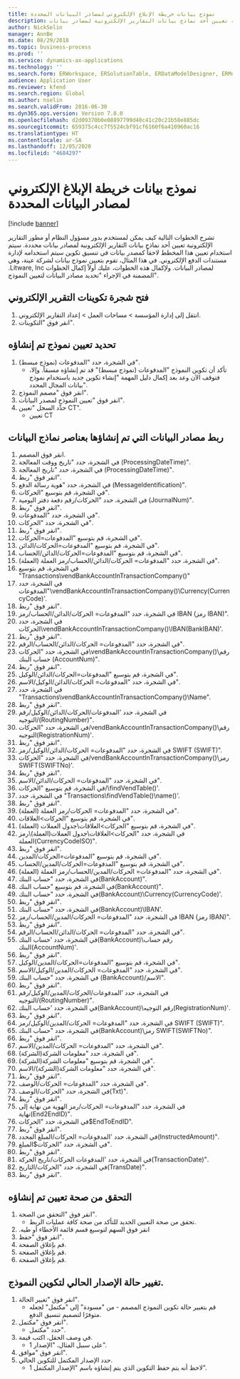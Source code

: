 ```yaml
---
title: نموذج بيانات خريطة الإبلاغ الإلكتروني لمصادر البيانات المحددة
description: تشرح الخطوات التالية كيف يمكن لمستخدم بدور مسؤول النظام أو مطور التقارير الإلكترونية تعيين أحد نماذج بيانات التقارير الإلكترونية لمصادر بيانات Microsoft Dynamics 365 Finance محددة.
author: NickSelin
manager: AnnBe
ms.date: 08/29/2018
ms.topic: business-process
ms.prod: ''
ms.service: dynamics-ax-applications
ms.technology: ''
ms.search.form: ERWorkspace, ERSolutionTable, ERDataModelDesigner, ERModelMappingTable, ERModelMappingDesigner
audience: Application User
ms.reviewer: kfend
ms.search.region: Global
ms.author: nselin
ms.search.validFrom: 2016-06-30
ms.dyn365.ops.version: Version 7.0.0
ms.openlocfilehash: d2d09370b0e08897799d40c41c20c21b58e885dc
ms.sourcegitcommit: 659375c4cc7f5524cbf91cf6160f6a410960ac16
ms.translationtype: HT
ms.contentlocale: ar-SA
ms.lasthandoff: 12/05/2020
ms.locfileid: "4684297"
---
```

# <a name="er-map-data-model-to-selected-data-sources"></a>نموذج بيانات خريطة الإبلاغ الإلكتروني لمصادر البيانات المحددة

[!include [banner](../../includes/banner.md)]

تشرح الخطوات التالية كيف يمكن لمستخدم بدور مسؤول النظام أو مطور التقارير الإلكترونية تعيين أحد نماذج بيانات التقارير الإلكترونية لمصادر بيانات محددة. سيتم استخدام تعيين هذا المخطط لاحقاً كمصدر بيانات في تنسيق تكوين سيتم استخدامه لإدارة مستندات الدفع الإلكتروني. في هذا المثال، تقوم بتعيين نموذج بيانات لشركة عينة، وهي .Litware, Inc لمصادر البيانات. ولإكمال هذه الخطوات، عليك أولاً إكمال الخطوات المضمنة في الإجراء "تحديد مصادر البيانات لتعيين النموذج".


## <a name="open-er-configurations-tree"></a>فتح شجرة تكوينات التقرير الإلكتروني
1. انتقل إلى إدارة المؤسسة > مساحات العمل‬ > إعداد التقارير الإلكتروني‬.
2. انقر فوق "التكوينات".

## <a name="select-created-model-mapping"></a>تحديد تعيين نموذج تم إنشاؤه
1. في الشجرة، حدد "المدفوعات (نموذج مبسط)".
    * تأكد أن تكوين النموذج "المدفوعات (نموذج مبسط)" قد تم إنشاؤه مسبقاً. وإلا، فتوقف الآن وعد بعد إكمال دليل المهمة "إنشاء تكوين جديد باستخدام نموذج بيانات المجال المحدد".  
2. انقر فوق "مصمم النموذج".
3. انقر فوق "تعيين النموذج لمصدر البيانات".
4. حدِّد السجل "تعيين CT".
    * تعيين CT  

## <a name="bind-created-data-sources-to-data-model-elements"></a>ربط مصادر البيانات التي تم إنشاؤها بعناصر نماذج البيانات
1. انقر فوق المصمم.
2. في الشجرة، حدد "تاريخ ووقت المعالجة (ProcessingDateTime)".
3. في الشجرة، حدد "تاريخ المعالجة (ProcessingDateTime)".
4. انقر فوق "ربط".
5. في الشجرة، حدد "هوية رسالة الدفع (MessageIdentification)".
6. في الشجرة، قم بتوسيع "الحركات".
7. في الشجرة، حدد "الحركات/رقم دفعة دفتر اليومية (JournalNum)".
8. انقر فوق "ربط".
9. في الشجرة، حدد "المدفوعات".
10. في الشجرة، حدد "الحركات".
11. انقر فوق "ربط".
12. في الشجرة، قم بتوسيع "المدفوعات=الحركات".
13. في الشجرة، قم بتوسيع "المدفوعات=الحركات/الدائن".
14. في الشجرة، قم بتوسيع "المدفوعات=الحركات/الدائن/الحساب".
15. في الشجرة، حدد "المدفوعات= الحركات/الدائن/الحساب/رمز العملة (العملة)".
16. في الشجرة، قم بتوسيع "Transactions\vendBankAccountInTransactionCompany()"
17. في الشجرة، حدد "المدفوعات\vendBankAccountInTransactionCompany()\Currency(CurrencyCode)'.
18. انقر فوق "ربط".
19. في الشجرة، حدد "المدفوعات= الحركات/الدائن/الحساب/رمز IBAN (رمز IBAN)".
20. في الشجرة، حدد الحركات\vendBankAccountInTransactionCompany()\IBAN(BankIBAN)'.
21. انقر فوق "ربط".
22. في الشجرة، حدد "المدفوعات= الحركات/الدائن/الحساب/الرقم".
23. في الشجرة، حدد "الحركات\vendBankAccountInTransactionCompany()\رقم حساب البنك (AccountNum)".
24. انقر فوق "ربط".
25. في الشجرة، قم بتوسيع "المدفوعات=الحركات/الدائن/الوكيل".
26. في الشجرة، حدد "المدفوعات= الحركات/الدائن/الوكيل/الاسم".
27. في الشجرة، حدد "Transactions\vendBankAccountInTransactionCompany()\Name".
28. انقر فوق "ربط".
29. في الشجرة، حدد 'المدفوعات/الحركات/الدائن/الوكيل/رقم التوجيه/(RoutingNumber)".
30. في الشجرة، حدد "الحركات/vendBankAccountInTransactionCompany()\رقم التوجيه(RegistrationNum)'.
31. انقر فوق "ربط".
32. في الشجرة، حدد "المدفوعات= الحركات/الدائن/الوكيل/رمز SWIFT (SWIFT)".
33. في الشجرة، حدد "الحركات/vendBankAccountInTransactionCompany()\رمز SWIFT(SWIFTNo)'.
34. انقر فوق "ربط".
35. في الشجرة، حدد "المدفوعات= الحركات/الدائن/الاسم".
36. في الشجرة، قم بتوسيع "الحركات/\findVendTable()'.
37. في الشجرة، حدد "Transactions\findVendTable()\name()'.
38. انقر فوق "ربط".
39. في الشجرة، حدد "المدفوعات= الحركات/رمز العملة (العملة)".
40. في الشجرة، قم بتوسيع "الحركات\>العلاقات".
41. في الشجرة، قم بتوسيع "الحركات\>العلاقات\جدول العملات (العملة)".
42. في الشجرة، حدد "الحركات\>العلاقات\جدول العملات(العملة)\رمز العملة(CurrencyCodeISO)".
43. انقر فوق "ربط".
44. في الشجرة، قم بتوسيع "المدفوعات=الحركات/المدين".
45. في الشجرة، قم بتوسيع "المدفوعات=الحركات/المدين/الحساب".
46. في الشجرة، حدد "المدفوعات= الحركات/المدين/الحساب/رمز العملة (العملة)".
47. في الشجرة، حدد "حساب البنك(BankAccount)".
48. في الشجرة، قم بتوسيع "حساب البنك(BankAccount)".
49. في الشجرة، حدد "حساب البنك(BankAccount)\Currency(CurrencyCode)'.
50. انقر فوق "ربط".
51. في الشجرة، حدد "حساب البنك(BankAccount)\IBAN'.
52. في الشجرة، حدد "المدفوعات= الحركات/المدين/الحساب/رمز IBAN (رمز IBAN)".
53. انقر فوق "ربط".
54. في الشجرة، حدد "المدفوعات= الحركات/الدائن/الحساب/الرقم".
55. في الشجرة، حدد 'حساب البنك(BankAccount)\رقم حساب البنك(AccountNum)'.
56. انقر فوق "ربط".
57. في الشجرة، قم بتوسيع "المدفوعات=الحركات/المدين/الوكيل".
58. في الشجرة، حدد "المدفوعات= الحركات/المدين/الوكيل/الاسم".
59. في الشجرة، حدد "حساب البنك (BankAccount)/الاسم".
60. انقر فوق "ربط".
61. في الشجرة، حدد 'المدفوعات/الحركات/المدين/الوكيل/رقم التوجيه/(RoutingNumber)".
62. في الشجرة، حدد 'حساب البنك(BankAccount)\رقم التوجيه(RegistrationNum)'.
63. انقر فوق "ربط".
64. في الشجرة، حدد "المدفوعات= الحركات/المدين/الوكيل/رمز SWIFT (SWIFT)".
65. في الشجرة، حدد "حساب البنك(BankAccount)\رمز SWIFT(SWIFTNo)".
66. انقر فوق "ربط".
67. في الشجرة، حدد "المدفوعات= الحركات/المدين/الاسم".
68. في الشجرة، حدد "معلومات الشركة(الشركة)".
69. في الشجرة، قم بتوسيع "معلومات الشركة(الشركة)".
70. في الشجرة، حدد "معلومات الشركة(الشركة)/الاسم".
71. انقر فوق "ربط".
72. في الشجرة، حدد "المدفوعات= الحركات/الوصف".
73. في الشجرة، حدد "الحركات/الوصف(Txt)".
74. انقر فوق "ربط".
75. في الشجرة، حدد "المدفوعات= الحركات/رمز الهوية من نهاية إلى نهاية(End2EndID)".
76. في الشجرة، حدد "الحركات\$EndToEndID".
77. انقر فوق "ربط".
78. في الشجرة، حدد 'المدفوعات= الحركات/المبلغ المحدد(InstructedAmount)".
79. في الشجرة، حدد "الحركات\$المبلغ".
80. انقر فوق "ربط".
81. في الشجرة، حدد 'المدفوعات الحركات/تاريخ الحركة(TransactionDate)".
82. في الشجرة، حدد "الحركات/التاريخ(TransDate)".
83. انقر فوق "ربط".

## <a name="validate-created-mapping"></a>التحقق من صحة تعيين تم إنشاؤه
1. انقر فوق "التحقق من الصحة‬".
    * تحقق من صحة التعيين الجديد للتأكد من صحة كافة عمليات الربط‬.  
2. ‏‫انقر فوق السهم لتوسيع قسم قائمة الأخطاء أو طيه.
3. انقر فوق "حفظ".
4. قم بإغلاق الصفحة.
5. قم بإغلاق الصفحة.
6. قم بإغلاق الصفحة.

## <a name="change-the-status-of-the-current-version-of-model-configuration"></a>تغيير حالة الإصدار الحالي لتكوين النموذج.
1. انقر فوق "تغيير الحالة".
    * قم بتغيير حالة تكوين النموذج المصمم - من "مسودة" إلى "مكتمل" لجعله متوفرًا لتصميم تنسيق الدفع.  
2. انقر فوق "مكتمل".
    * حدد "مكتمل".  
3. في وصف الحقل، اكتب قيمة.
    * على سبيل المثال، "الإصدار 1".  
4. انقر فوق "موافق".
5. حدد الإصدار المكتمل للتكوين الحالي.
    * لاحظ أنه يتم حفظ التكوين الذي يتم إنشاؤه باسم "الإصدار المكتمل 1".  

